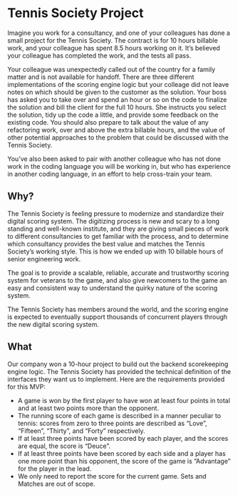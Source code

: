 # Tennis Society Project

Imagine you work for a consultancy, and one of your colleagues has done a small project for the Tennis Society. The contract is for 10 hours billable work, and your colleague has spent 8.5 hours working on it. It’s believed your colleague has completed the work, and the tests all pass.

Your colleague was unexpectedly called out of the country for a family matter and is not available for handoff. There are three different implementations of the scoring engine logic but your colleage did not leave notes on which should be given to the customer as the solution. Your boss has asked you to take over and spend an hour or so on the code to finalize the solution and bill the client for the full 10 hours. She instructs you select the solution, tidy up the code a little, and provide some feedback on the existing code. You should also prepare to talk about the value of any refactoring work, over and above the extra billable hours, and the value of other potential approaches to the problem that could be discussed with the Tennis Society.

You’ve also been asked to pair with another colleague who has not done work in the coding language you will be working in, but who has experience in another coding language, in an effort to help cross-train your team.

## Why?

The Tennis Society is feeling pressure to modernize and standardize their digital scoring system.  The digitizing process is new and scary to a long standing and well-known institute, and they are giving small pieces of work to different consultancies to get familiar with the process, and to determine which consultancy provides the best value and matches the Tennis Society’s working style.  This is how we ended up with 10 billable hours of senior engineering work.

The goal is to provide a scalable, reliable, accurate and trustworthy scoring system for veterans to the game, and also give newcomers to the game an easy and consistent way to understand the quirky nature of the scoring system.

The Tennis Society has members around the world, and the scoring engine is expected to eventually support thousands of concurrent players through the new digital scoring system.

## What

Our company won a 10-hour project to build out the backend scorekeeping engine logic.  The Tennis Society has provided the technical definition of the interfaces they want us to implement. Here are the requirements provided for this MVP:

- A game is won by the first player to have won at least four points in total and at least two points more than the opponent.
- The running score of each game is described in a manner peculiar to tennis: scores from zero to three points are described as “Love”, “Fifteen”, “Thirty”, and “Forty” respectively.
- If at least three points have been scored by each player, and the scores are equal, the score is “Deuce”.
- If at least three points have been scored by each side and a player has one more point than his opponent, the score of the game is “Advantage” for the player in the lead.
- We only need to report the score for the current game. Sets and Matches are out of scope.
